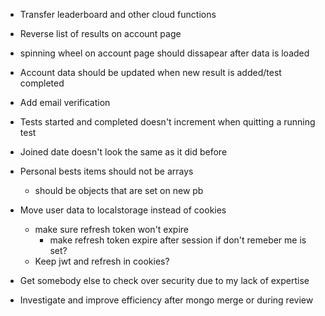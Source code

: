 - Transfer leaderboard and other cloud functions
- Reverse list of results on account page
- spinning wheel on account page should dissapear after data is loaded
- Account data should be updated when new result is added/test completed
- Add email verification
- Tests started and completed doesn't increment when quitting a running test
- Joined date doesn't look the same as it did before
- Personal bests items should not be arrays
  - should be objects that are set on new pb
- Move user data to localstorage instead of cookies

  - make sure refresh token won't expire
    - make refresh token expire after session if don't remeber me is set?
  - Keep jwt and refresh in cookies?

- Get somebody else to check over security due to my lack of expertise

- Investigate and improve efficiency after mongo merge or during review
